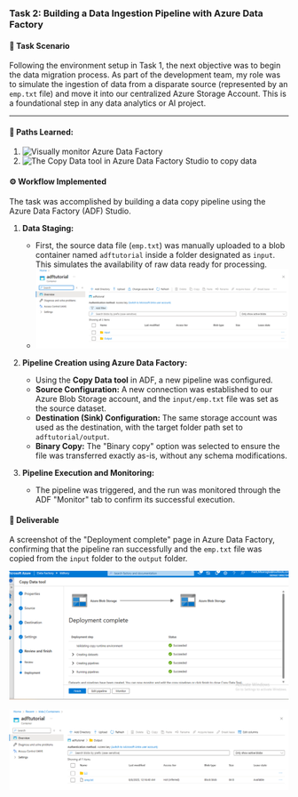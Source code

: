 ### Task 2: Building a Data Ingestion Pipeline with Azure Data Factory

#### 🎯 Task Scenario
Following the environment setup in Task 1, the next objective was to begin the data migration process. As part of the development team, my role was to simulate the ingestion of data from a disparate source (represented by an `emp.txt` file) and move it into our centralized Azure Storage Account. This is a foundational step in any data analytics or AI project.

---
#### 🎯 Paths Learned:
  1. ![Visually monitor Azure Data Factory](https://learn.microsoft.com/en-us/azure/data-factory/monitor-visually)
  2. ![The Copy Data tool in Azure Data Factory Studio to copy data](https://learn.microsoft.com/en-us/azure/data-factory/quickstart-hello-world-copy-data-tool)
#### ⚙️ Workflow Implemented
The task was accomplished by building a data copy pipeline using the Azure Data Factory (ADF) Studio.

1.  **Data Staging:**
    -   First, the source data file (`emp.txt`) was manually uploaded to a blob container named `adftutorial` inside a folder designated as `input`. This simulates the availability of raw data ready for processing.
    -   ![Screenshot of the adftutorial container](https://github.com/Khaled259/MISK-_Data-Science-and-Artificial-Intelligence-Virtual-Work-Experiance/blob/17d922330e61abed0fe8b032a23740b2d65276ff/2.%20Task/1.%20adftoturial%20Blob%20Container.png)

2.  **Pipeline Creation using Azure Data Factory:**
    -   Using the **Copy Data tool** in ADF, a new pipeline was configured.
    -   **Source Configuration:** A new connection was established to our Azure Blob Storage account, and the `input/emp.txt` file was set as the source dataset.
    -   **Destination (Sink) Configuration:** The same storage account was used as the destination, with the target folder path set to `adftutorial/output`.
    -   **Binary Copy:** The "Binary copy" option was selected to ensure the file was transferred exactly as-is, without any schema modifications.

3.  **Pipeline Execution and Monitoring:**
    -   The pipeline was triggered, and the run was monitored through the ADF "Monitor" tab to confirm its successful execution.
      

#### 📄 Deliverable
A screenshot of the "Deployment complete" page in Azure Data Factory, confirming that the pipeline ran successfully and the `emp.txt` file was copied from the `input` folder to the `output` folder.

![Screenshot of successful ADF Pipeline run](https://github.com/Khaled259/MISK-_Data-Science-and-Artificial-Intelligence-Virtual-Work-Experiance/blob/53a7b889eb2b54f4bfb33fa0a58033e1d547d204/2.%20Task%20/2.Deployment%20Complete.png)

 ![Screenshot of the adftutorial container outputfolder](https://github.com/Khaled259/MISK-_Data-Science-and-Artificial-Intelligence-Virtual-Work-Experiance/blob/17d922330e61abed0fe8b032a23740b2d65276ff/2.%20Task/4.%20output%20folder.png)
